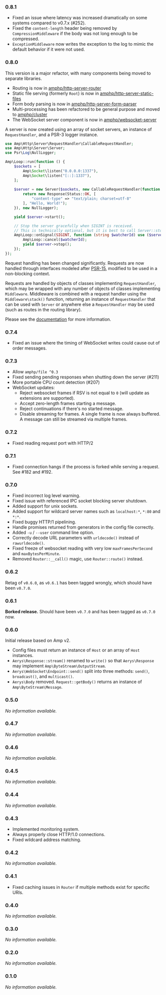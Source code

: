 ### 0.8.1

- Fixed an issue where latency was increased dramatically on some systems compared to v0.7.x (#252).
- Fixed the `content-length` header being removed by `CompressionMiddleware` if the body was not long enough to be compressed.
- `ExceptionMiddleware` now writes the exception to the log to mimic the default behavior if it were not used.

### 0.8.0

This version is a major refactor, with many components being moved to separate libraries.

- Routing is now in [amphp/http-server-router](https://github.com/amphp/http-server-router)
- Static file serving (formerly `Root`) is now in [amphp/http-server-static-files](https://github.com/amphp/http-static-files)
- Form body parsing is now in [amphp/http-server-form-parser](https://github.com/amphp/http-server-form-parser)
- Multi-processing has been refactored to be general purpose and moved to [amphp/cluster](https://github.com/amphp/cluster)
- The WebSocket server component is now in [amphp/websocket-server](https://github.com/amphp/websocket-server)

A server is now created using an array of socket servers, an instance of `RequestHandler`, and a PSR-3 logger instance.

```php
use Amp\Http\Server\RequestHandler\CallableRequestHandler;
use Amp\Http\Server\Server;
use Psr\Log\NullLogger;

Amp\Loop::run(function () {
    $sockets = [
        Amp\Socket\listen("0.0.0.0:1337"),
        Amp\Socket\listen("[::]:1337"),
    ];
    
    $server = new Server($sockets, new CallableRequestHandler(function (Request $request) {
        return new Response(Status::OK, [
            "content-type" => "text/plain; charset=utf-8"
        ], "Hello, World!");
    }), new NullLogger);

    yield $server->start();

    // Stop the server gracefully when SIGINT is received.
    // This is technically optional, but it is best to call Server::stop().
    Amp\Loop::onSignal(SIGINT, function (string $watcherId) use ($server) {
        Amp\Loop::cancel($watcherId);
        yield $server->stop();
    });
});
```

Request handling has been changed significantly. Requests are now handled through interfaces modeled after [PSR-15](https://www.php-fig.org/psr/psr-15/), modified to be used in a non-blocking context.

Requests are handled by objects of classes implementing `RequestHandler`, which may be wrapped with any number of objects of classes implementing `Middleware`. Middleware is combined with a request handler using the `Middleware\stack()` function, returning an instance of `RequestHandler` that can be used with `Server` or anywhere else a `RequestHandler` may be used (such as routes in the routing library).

Please see the [documentation](https://amphp.org/http-server) for more information.

### 0.7.4

 - Fixed an issue where the timing of WebSocket writes could cause out of order messages.

### 0.7.3

 - Allow `amphp/file ^0.3`
 - Fixed sending pending responses when shutting down the server (#211)
 - More portable CPU count detection (#207)
 - WebSocket updates:
    - Reject websocket frames if RSV is not equal to `0` (will update as extensions are supported).
    - Accept zero-length frames starting a message.
    - Reject continuations if there's no started message.
    - Disable streaming for frames. A single frame is now always buffered. A message can still be streamed via multiple frames.

### 0.7.2

 - Fixed reading request port with HTTP/2

### 0.7.1

 - Fixed connection hangs if the process is forked while serving a request. See #182 and #192.

### 0.7.0

 - Fixed incorrect log level warning.
 - Fixed issue with referenced IPC socket blocking server shutdown.
 - Added support for unix sockets.
 - Added support for wildcard server names such as `localhost:*`, `*:80` and `*:*`.
 - Fixed buggy HTTP/1 pipelining.
 - Handle promises returned from generators in the config file correctly.
 - Added `-u` / `--user` command line option.
 - Correctly decode URL parameters with `urldecode()` instead of `rawurldecode()`.
 - Fixed freeze of websocket reading with very low `maxFramesPerSecond` and `maxBytesPerMinute`.
 - Removed `Router::__call()` magic, use `Router::route()` instead.

### 0.6.2

Retag of `v0.6.0`, as `v0.6.1` has been tagged wrongly, which should have been `v0.7.0`.

### 0.6.1

**Borked release.** Should have been `v0.7.0` and has been tagged as `v0.7.0` now.

### 0.6.0

Initial release based on Amp v2.

- Config files must return an instance of `Host` or an array of `Host` instances.
- `Aerys\Response::stream()` renamed to `write()` so that `Aerys\Response` may implement `Amp\ByteStream\OutputStream`.
- `Aerys\WebSocket\Endpoint::send()` split into three methods: `send()`, `broadcast()`, and `multicast()`.
- `Aerys\Body` removed. `Request::getBody()` returns an instance of `Amp\ByteStream\Message`.

### 0.5.0

_No information available._

### 0.4.7

_No information available._

### 0.4.6

_No information available._

### 0.4.5

_No information available._

### 0.4.4

_No information available._

### 0.4.3

 - Implemented monitoring system.
 - Always properly close HTTP/1.0 connections.
 - Fixed wildcard address matching.

### 0.4.2

_No information available._

### 0.4.1

 - Fixed caching issues in `Router` if multiple methods exist for specific URIs.
 
### 0.4.0

_No information available._

### 0.3.0

_No information available._

### 0.2.0

_No information available._

### 0.1.0

_No information available._
